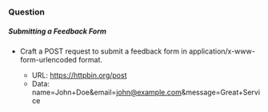 ### Question

#####  Submitting a Feedback Form
 - Craft a POST request to submit a feedback form in application/x-www-form-urlencoded format.

    - URL: https://httpbin.org/post
    - Data: name=John+Doe&email=john@example.com&message=Great+Service


